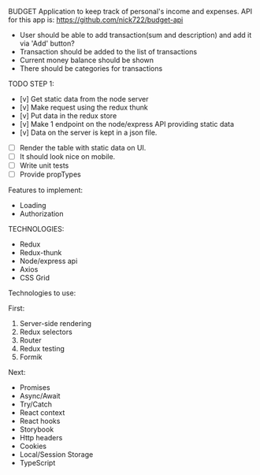 BUDGET
Application to keep track of personal's income and expenses.
API for this app is: https://github.com/nick722/budget-api

- User should be able to add transaction(sum and description) and add it via 'Add' button?
- Transaction should be added to the list of transactions
- Current money balance should be shown
- There should be categories for transactions

TODO STEP 1:

- [v] Get static data from the node server
- [v] Make request using the redux thunk
- [v] Put data in the redux store
- [v] Make 1 endpoint on the node/express API providing static data
- [v] Data on the server is kept in a json file.
- [ ] Render the table with static data on UI.
- [ ] It should look nice on mobile.
- [ ] Write unit tests
- [ ] Provide propTypes

Features to implement:

- Loading
- Authorization

TECHNOLOGIES:

- Redux
- Redux-thunk
- Node/express api
- Axios
- CSS Grid

Technologies to use:

First:

1. Server-side rendering
2. Redux selectors
3. Router
4. Redux testing
5. Formik

Next:

- Promises
- Async/Await
- Try/Catch
- React context
- React hooks
- Storybook
- Http headers
- Cookies
- Local/Session Storage
- TypeScript
